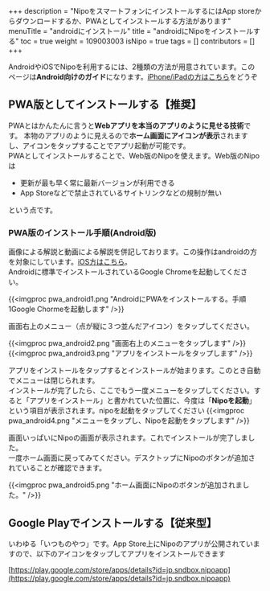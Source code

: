 +++
description = "NipoをスマートフォンにインストールするにはApp storeからダウンロードするか、PWAとしてインストールする方法があります"
menuTitle = "androidにインストール"
title = "androidにNipoをインストールする"
toc = true
weight = 109003003
isNipo = true
tags = []
contributors = []
+++

AndroidやiOSでNipoを利用するには、2種類の方法が用意されています。このページは**Android向けのガイド**になります。[iPhone/iPadの方はこちら](/old/system/ios-install/)をどうぞ

## PWA版としてインストールする【推奨】

PWAとはかんたんに言うと**Webアプリを本当のアプリのように見せる技術**です。
本物のアプリのように見えるので**ホーム画面にアイコンが表示**されますし、アイコンをタップすることでアプリ起動が可能です。  
PWAとしてインストールすることで、Web版のNipoを使えます。Web版のNipoは

- 更新が最も早く常に最新バージョンが利用できる
- App Storeなどで禁止されているサイトリンクなどの規制が無い

という点です。

### PWA版のインストール手順(Android版)

画像による解説と動画による解説を併記しております。この操作はandroidの方を対象にしています。[iOS方はこちら](/old/system/ios-install/)。  
Androidに標準でインストールされているGoogle Chromeを起動してください。

{{<imgproc pwa_android1.png "AndroidにPWAをインストールする。手順1Google Chormeを起動します" />}}

画面右上のメニュー（点が縦に３つ並んだアイコン）をタップしてください。

{{<imgproc pwa_android2.png "画面右上のメニューをタップします" />}}
{{<imgproc pwa_android3.png "アプリをインストールをタップします" />}}

アプリをインストールをタップするとインストールが始まります。このとき自動でメニューは閉じられます。  
インストールが完了したら、ここでもう一度メニューをタップしてください。すると「アプリをインストール」と書かれていた位置に、今度は「**Nipoを起動**」という項目が表示されます。nipoを起動をタップしてください
{{<imgproc pwa_android4.png "メニューをタップし、Nipoを起動をタップします" />}}

画面いっぱいにNipoの画面が表示されます。これでインストールが完了しました。  
一度ホーム画面に戻ってみてください。デスクトップにNipoのボタンが追加されていることが確認できます。

{{<imgproc pwa_android5.png "ホーム画面にNipoのボタンが追加されました。" />}}

## Google Playでインストールする【従来型】

いわゆる「いつものやつ」です。App Store上にNipoのアプリが公開されていますので、以下のアイコンをタップしてアプリをインストールできます

<div className="grid grid-cols-2 my-5 container mx-auto">

[https://play.google.com/store/apps/details?id=jp.sndbox.nipoapp](https://play.google.com/store/apps/details?id=jp.sndbox.nipoapp)

</div>
